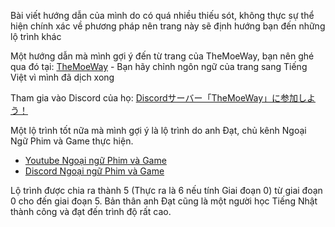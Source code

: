 Bài viết hướng dẫn của mình do có quá nhiều thiếu sót, không thực sự thể hiện chính xác về phương pháp nên trang này sẽ định hướng bạn đến những lộ trình khác

Một hướng dẫn mà mình gợi ý đến từ trang của TheMoeWay, bạn nên ghé qua đó tại: [TheMoeWay](http://learnjapanese.moe/) - Bạn hãy chỉnh ngôn ngữ của trang sang Tiếng Việt vì mình đã dịch xong

Tham gia vào Discord của họ:  [Discordサーバー「TheMoeWay」に参加しよう！](https://discord.gg/nhqjydaR8j)

Một lộ trình tốt nữa mà mình gợi ý là lộ trình do anh Đạt, chủ kênh Ngoại Ngữ Phim và Game thực hiện. 

- [Youtube Ngoại ngữ Phim và Game](https://www.youtube.com/c/Ngo%E1%BA%A1ing%E1%BB%AFPhimv%C3%A0Game)
- [Discord Ngoại ngữ Phim và Game](https://discord.com/invite/z43fGgmrCg)

Lộ trình được chia ra thành 5 (Thực ra là 6 nếu tính Giai đoạn 0) từ giai đoạn 0 cho đến giai đoạn 5. Bản thân anh Đạt cũng là một người học Tiếng Nhật thành công và đạt đến trình độ rất cao.





